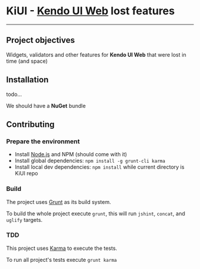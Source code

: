 # KiUI - [Kendo UI Web](http://www.kendoui.com/web.aspx) lost features

***

## Project objectives

Widgets, validators and other features for **Kendo UI Web** that were lost in time (and space)

## Installation

todo...

We should have a **NuGet** bundle

## Contributing

### Prepare the environment

* Install [Node.js](http://nodejs.org/) and NPM (should come with it)
* Install global dependencies: `npm install -g grunt-cli karma`
* Install local dev dependencies: `npm install` while current directory is KiUI repo

### Build

The project uses [Grunt](http://gruntjs.com/) as its build system.

To build the whole project execute `grunt`, this will run `jshint`, `concat`, and `uglify` targets.

### TDD

This project uses [Karma](http://karma-runner.github.com) to execute the tests.

To run all project's tests execute `grunt karma`